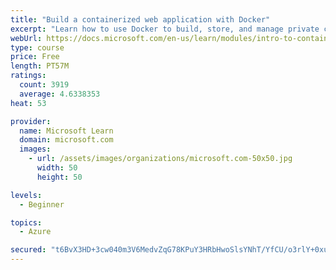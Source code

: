 ```yaml
---
title: "Build a containerized web application with Docker"
excerpt: "Learn how to use Docker to build, store, and manage private container images with the Azure Container Registry."
webUrl: https://docs.microsoft.com/en-us/learn/modules/intro-to-containers/
type: course
price: Free
length: PT57M
ratings:
  count: 3919
  average: 4.6338353
heat: 53

provider:
  name: Microsoft Learn
  domain: microsoft.com
  images:
    - url: /assets/images/organizations/microsoft.com-50x50.jpg
      width: 50
      height: 50

levels:
  - Beginner

topics:
  - Azure

secured: "t6BvX3HD+3cw040m3V6MedvZqG78KPuY3HRbHwoSlsYNhT/YfCU/o3rlY+0xuqJVMOE/jH+Ig2A4Lw3ukUthgRZVKZ6A+IdxTz8CZZlq/DDcxA1oak6VsVAMaOaTjP+rLYqHNQYEFtupm9NhLeQtb7nSAczgRYNbpVWM40077P7USJD1MY7bsw0GKYP/m1dbLIGGI7pk5qbLmHTCrtdLfPKKRT90kfxw/vtbzEpIUEMK70NJLWXp+6N39W+TgGzdtAyJVxw0XZTjtyJgfIHgW5zKry6RzefxRG7Ti9yYsqkxJBRsWzrkV8xcyK08xiE0khRHem6oQa9j3nYeiXBhXUNtCunmvzViwhbjScezAWaqtuHuH7XyFRtxeZFxO9Nk8PqT47Wp9HmLP0KQXE/XsW9A7xHbxZD848ph00EUa6o=;LKhL5cBqvbdlIE/dy7gzTQ=="
---
```



